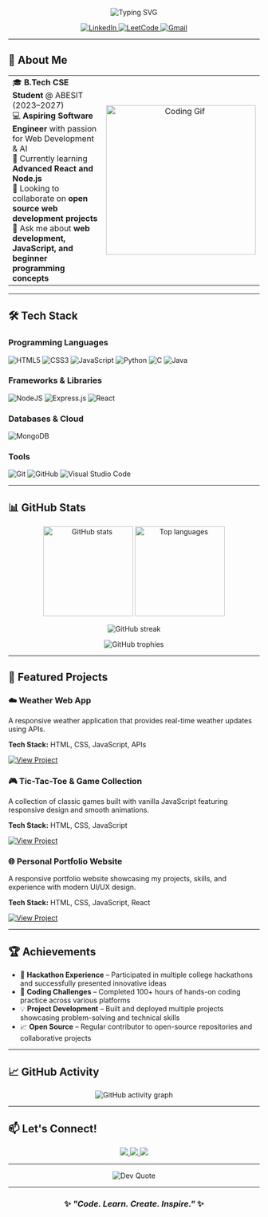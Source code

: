 <p align="center">
  <img src="https://readme-typing-svg.herokuapp.com?font=Fira+Code&weight=600&size=26&duration=4000&pause=1000&color=22D3E3&center=true&vCenter=true&width=600&height=60&lines=👋+Hi%2C+I'm+Siddharth+Pandey;💻+Aspiring+Software+Engineer;🌐+Web+Developer;🤖+AI+%26+ML+Enthusiast" alt="Typing SVG" />
</p>

<p align="center">
  <a href="http://linkedin.com/in/siddharth-pandey-b0ba41294">
    <img src="https://img.shields.io/badge/LinkedIn-0077B5?style=for-the-badge&logo=linkedin&logoColor=white" alt="LinkedIn">
  </a>
  <a href="https://leetcode.com/u/siddharthpandey2911/">
    <img src="https://img.shields.io/badge/LeetCode-FFA116?style=for-the-badge&logo=leetcode&logoColor=black" alt="LeetCode">
  </a>
  <a href="mailto:siddharthpandey2911@gmail.com">
    <img src="https://img.shields.io/badge/Gmail-D14836?style=for-the-badge&logo=gmail&logoColor=white" alt="Gmail">
  </a>
</p>


---

<h2>🚀 About Me</h2>

<table>
  <tr>
    <td>
      🎓 <b>B.Tech CSE Student</b> @ ABESIT (2023–2027)<br>
      💻 <b>Aspiring Software Engineer</b> with passion for Web Development & AI<br>
      🌱 Currently learning <b>Advanced React and Node.js</b><br>
      👯 Looking to collaborate on <b>open source web development projects</b><br>
      💬 Ask me about <b>web development, JavaScript, and beginner programming concepts</b><br>
    </td>

   <td align="center">
  <img src="https://media.giphy.com/media/qgQUggAC3Pfv687qPC/giphy.gif" width="300" alt="Coding Gif">
</td>
  </tr>
</table>


---

## 🛠️ Tech Stack

### Programming Languages
![HTML5](https://img.shields.io/badge/html5-%23E34F26.svg?style=for-the-badge&logo=html5&logoColor=white)
![CSS3](https://img.shields.io/badge/css3-%231572B6.svg?style=for-the-badge&logo=css3&logoColor=white)
![JavaScript](https://img.shields.io/badge/javascript-%23323330.svg?style=for-the-badge&logo=javascript&logoColor=%23F7DF1E)
![Python](https://img.shields.io/badge/python-3670A0?style=for-the-badge&logo=python&logoColor=ffdd54)
![C](https://img.shields.io/badge/c-%2300599C.svg?style=for-the-badge&logo=c&logoColor=white)
![Java](https://img.shields.io/badge/java-%23ED8B00.svg?style=for-the-badge&logo=openjdk&logoColor=white)

### Frameworks & Libraries
![NodeJS](https://img.shields.io/badge/node.js-6DA55F?style=for-the-badge&logo=node.js&logoColor=white)
![Express.js](https://img.shields.io/badge/express.js-%23404d59.svg?style=for-the-badge&logo=express&logoColor=%2361DAFB)
![React](https://img.shields.io/badge/react-%2320232a.svg?style=for-the-badge&logo=react&logoColor=%2361DAFB)

### Databases & Cloud
![MongoDB](https://img.shields.io/badge/MongoDB-%234ea94b.svg?style=for-the-badge&logo=mongodb&logoColor=white)

### Tools
![Git](https://img.shields.io/badge/git-%23F05033.svg?style=for-the-badge&logo=git&logoColor=white)
![GitHub](https://img.shields.io/badge/github-%23121011.svg?style=for-the-badge&logo=github&logoColor=white)
![Visual Studio Code](https://img.shields.io/badge/VS%20Code-0078d7.svg?style=for-the-badge&logo=visual-studio-code&logoColor=white)

---

## 📊 GitHub Stats

<p align="center">
  <img height="180em" src="https://github-readme-stats.vercel.app/api?username=Siddharth3011&show_icons=true&theme=tokyonight&hide_border=true&count_private=true" alt="GitHub stats" />
  <img height="180em" src="https://github-readme-stats.vercel.app/api/top-langs/?username=Siddharth3011&layout=compact&theme=tokyonight&hide_border=true" alt="Top languages" />
</p>

<p align="center">
  <img src="https://github-readme-streak-stats.herokuapp.com/?user=Siddharth3011&theme=tokyonight&hide_border=true" alt="GitHub streak" />
</p>

<p align="center">
  <img src="https://github-profile-trophy.vercel.app/?username=Siddharth3011&theme=onedark&row=2&column=3" alt="GitHub trophies" />
</p>

---

## 🌟 Featured Projects

### ☁️ Weather Web App
A responsive weather application that provides real-time weather updates using APIs.

**Tech Stack:** HTML, CSS, JavaScript, APIs  

[![View Project](https://img.shields.io/badge/View-Project-blue?style=for-the-badge)](https://github.com/Siddharth3011weather-web-app)

### 🎮 Tic-Tac-Toe & Game Collection
A collection of classic games built with vanilla JavaScript featuring responsive design and smooth animations.

**Tech Stack:** HTML, CSS, JavaScript  

[![View Project](https://img.shields.io/badge/View-Project-blue?style=for-the-badge)](https://github.com/Siddharth3011/game-collection)

### 🌐 Personal Portfolio Website
A responsive portfolio website showcasing my projects, skills, and experience with modern UI/UX design.

**Tech Stack:** HTML, CSS, JavaScript, React  

[![View Project](https://img.shields.io/badge/View-Project-blue?style=for-the-badge)](https://github.com/Siddharth3011/portfolio)

---

## 🏆 Achievements

- 🥇 **Hackathon Experience** – Participated in multiple college hackathons and successfully presented innovative ideas  
- 🎯 **Coding Challenges** – Completed 100+ hours of hands-on coding practice across various platforms  
- 💡 **Project Development** – Built and deployed multiple projects showcasing problem-solving and technical skills  
- 📈 **Open Source** – Regular contributor to open-source repositories and collaborative projects   

---

## 📈 GitHub Activity

<p align="center">
  <img src="https://github-readme-activity-graph.vercel.app/graph?username=Siddharth3011&theme=react-dark&bg_color=1F222E&color=F8D866&line=F85D7F&point=FFFFFF&hide_border=true" alt="GitHub activity graph" />
</p>

---

## 📫 Let's Connect!

<p align="center">
  <a href="http://linkedin.com/in/siddharth-pandey-b0ba41294" target="_blank">
    <img src="https://img.shields.io/badge/LinkedIn-0077B5?style=for-the-badge&logo=linkedin&logoColor=white" />
  </a>
  <a href="mailto:siddharthpandey2911@gmail.com">
    <img src="https://img.shields.io/badge/Gmail-D14836?style=for-the-badge&logo=gmail&logoColor=white" />
  </a>
  <a href="https://leetcode.com/u/siddharthpandey2911/" target="_blank">
    <img src="https://img.shields.io/badge/LeetCode-FFA116?style=for-the-badge&logo=leetcode&logoColor=black" />
  </a>
</p>

---

<p align="center">
  <img src="https://quotes-github-readme.vercel.app/api?type=horizontal&theme=tokyonight" alt="Dev Quote" />
</p>





---

<div align="center">

### ✨ *"Code. Learn. Create. Inspire."* ✨

</div>
